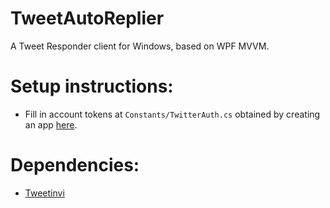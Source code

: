 # TweetAutoReplier

A Tweet Responder client for Windows, based on WPF MVVM.

# Setup instructions:
- Fill in account tokens at `Constants/TwitterAuth.cs` obtained by creating an app [here](https://developer.twitter.com/apps).

# Dependencies:
- [Tweetinvi](https://github.com/linvi/tweetinvi)
